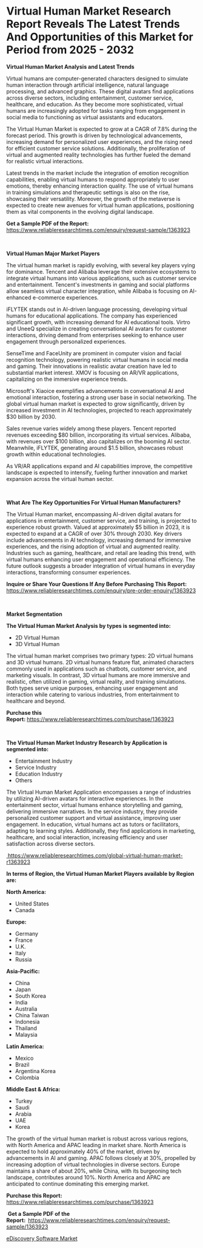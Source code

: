 <p><h1>Virtual Human Market Research Report Reveals The Latest Trends And Opportunities of this Market for Period from 2025 - 2032</h1></p><p><strong>Virtual Human Market Analysis and Latest Trends</strong></p>
<p><p>Virtual humans are computer-generated characters designed to simulate human interaction through artificial intelligence, natural language processing, and advanced graphics. These digital avatars find applications across diverse sectors, including entertainment, customer service, healthcare, and education. As they become more sophisticated, virtual humans are increasingly adopted for tasks ranging from engagement in social media to functioning as virtual assistants and educators.</p><p>The Virtual Human Market is expected to grow at a CAGR of 7.8% during the forecast period. This growth is driven by technological advancements, increasing demand for personalized user experiences, and the rising need for efficient customer service solutions. Additionally, the proliferation of virtual and augmented reality technologies has further fueled the demand for realistic virtual interactions. </p><p>Latest trends in the market include the integration of emotion recognition capabilities, enabling virtual humans to respond appropriately to user emotions, thereby enhancing interaction quality. The use of virtual humans in training simulations and therapeutic settings is also on the rise, showcasing their versatility. Moreover, the growth of the metaverse is expected to create new avenues for virtual human applications, positioning them as vital components in the evolving digital landscape.</p></p>
<p><strong>Get a Sample PDF of the Report:&nbsp;</strong> <a href="https://www.reliableresearchtimes.com/enquiry/request-sample/1363923?utm_campaign=2642&utm_medium=2&utm_source=Github&utm_content=ia&utm_term=10032025&utm_id=virtual-human">https://www.reliableresearchtimes.com/enquiry/request-sample/1363923</a></p>
<p>&nbsp;</p>
<p><strong>Virtual Human Major Market Players</strong></p>
<p><p>The virtual human market is rapidly evolving, with several key players vying for dominance. Tencent and Alibaba leverage their extensive ecosystems to integrate virtual humans into various applications, such as customer service and entertainment. Tencent's investments in gaming and social platforms allow seamless virtual character integration, while Alibaba is focusing on AI-enhanced e-commerce experiences.</p><p>iFLYTEK stands out in AI-driven language processing, developing virtual humans for educational applications. The company has experienced significant growth, with increasing demand for AI educational tools. Virtro and UneeQ specialize in creating conversational AI avatars for customer interactions, driving demand from enterprises seeking to enhance user engagement through personalized experiences.</p><p>SenseTime and FaceUnity are prominent in computer vision and facial recognition technology, powering realistic virtual humans in social media and gaming. Their innovations in realistic avatar creation have led to substantial market interest. XMOV is focusing on AR/VR applications, capitalizing on the immersive experience trends.</p><p>Microsoft's Xiaoice exemplifies advancements in conversational AI and emotional interaction, fostering a strong user base in social networking. The global virtual human market is expected to grow significantly, driven by increased investment in AI technologies, projected to reach approximately $30 billion by 2030.</p><p>Sales revenue varies widely among these players. Tencent reported revenues exceeding $80 billion, incorporating its virtual services. Alibaba, with revenues over $100 billion, also capitalizes on the booming AI sector. Meanwhile, iFLYTEK, generating around $1.5 billion, showcases robust growth within educational technologies.</p><p>As VR/AR applications expand and AI capabilities improve, the competitive landscape is expected to intensify, fueling further innovation and market expansion across the virtual human sector.</p></p>
<p>&nbsp;</p>
<p><strong>What Are The Key Opportunities For Virtual Human Manufacturers?</strong></p>
<p><p>The Virtual Human market, encompassing AI-driven digital avatars for applications in entertainment, customer service, and training, is projected to experience robust growth. Valued at approximately $5 billion in 2023, it is expected to expand at a CAGR of over 30% through 2030. Key drivers include advancements in AI technology, increasing demand for immersive experiences, and the rising adoption of virtual and augmented reality. Industries such as gaming, healthcare, and retail are leading this trend, with virtual humans enhancing user engagement and operational efficiency. The future outlook suggests a broader integration of virtual humans in everyday interactions, transforming consumer experiences.</p></p>
<p><strong>Inquire or Share Your Questions If Any Before Purchasing This Report:</strong> <a href="https://www.reliableresearchtimes.com/enquiry/pre-order-enquiry/1363923?utm_campaign=2642&utm_medium=2&utm_source=Github&utm_content=ia&utm_term=10032025&utm_id=virtual-human">https://www.reliableresearchtimes.com/enquiry/pre-order-enquiry/1363923</a></p>
<p>&nbsp;</p>
<p><strong>Market Segmentation</strong></p>
<p><strong>The Virtual Human Market Analysis by types is segmented into:</strong></p>
<p><ul><li>2D Virtual Human</li><li>3D Virtual Human</li></ul></p>
<p><p>The virtual human market comprises two primary types: 2D virtual humans and 3D virtual humans. 2D virtual humans feature flat, animated characters commonly used in applications such as chatbots, customer service, and marketing visuals. In contrast, 3D virtual humans are more immersive and realistic, often utilized in gaming, virtual reality, and training simulations. Both types serve unique purposes, enhancing user engagement and interaction while catering to various industries, from entertainment to healthcare and beyond.</p></p>
<p><strong>Purchase this Report:&nbsp;</strong><a href="https://www.reliableresearchtimes.com/purchase/1363923?utm_campaign=2642&utm_medium=2&utm_source=Github&utm_content=ia&utm_term=10032025&utm_id=virtual-human">https://www.reliableresearchtimes.com/purchase/1363923</a></p>
<p>&nbsp;</p>
<p><strong>The Virtual Human Market Industry Research by Application is segmented into:</strong></p>
<p><ul><li>Entertainment Industry</li><li>Service Industry</li><li>Education Industry</li><li>Others</li></ul></p>
<p><p>The Virtual Human Market Application encompasses a range of industries by utilizing AI-driven avatars for interactive experiences. In the entertainment sector, virtual humans enhance storytelling and gaming, delivering immersive narratives. In the service industry, they provide personalized customer support and virtual assistance, improving user engagement. In education, virtual humans act as tutors or facilitators, adapting to learning styles. Additionally, they find applications in marketing, healthcare, and social interaction, increasing efficiency and user satisfaction across diverse sectors.</p></p>
<p><a href="https://www.reliableresearchtimes.com/global-virtual-human-market-r1363923?utm_campaign=2642&utm_medium=2&utm_source=Github&utm_content=ia&utm_term=10032025&utm_id=virtual-human">&nbsp;https://www.reliableresearchtimes.com/global-virtual-human-market-r1363923</a></p>
<p><strong>In terms of Region, the Virtual Human Market Players available by Region are:</strong></p>
<p>
    <p> <strong> North America: </strong>
        <ul>
            <li>United States</li>
            <li>Canada</li>
        </ul>
        </p> 
    <p> <strong> Europe: </strong>
        <ul>
            <li>Germany</li>
            <li>France</li>
            <li>U.K.</li>
            <li>Italy</li>
            <li>Russia</li>
        </ul>
        </p> 
    <p> <strong> Asia-Pacific: </strong>
        <ul>
            <li>China</li>
            <li>Japan</li>
            <li>South Korea</li>
            <li>India</li>
            <li>Australia</li>
            <li>China Taiwan</li>
            <li>Indonesia</li>
            <li>Thailand</li>
            <li>Malaysia</li>
        </ul>
        </p> 
    <p> <strong> Latin America: </strong>
        <ul>
            <li>Mexico</li>
            <li>Brazil</li>
            <li>Argentina Korea</li>
            <li>Colombia</li>
        </ul>
        </p> 
    <p> <strong> Middle East & Africa: </strong>
        <ul>
            <li>Turkey</li>
            <li>Saudi</li>
            <li>Arabia</li>
            <li>UAE</li>
            <li>Korea</li>
        </ul>
    </p>
    </p>
<p><p>The growth of the virtual human market is robust across various regions, with North America and APAC leading in market share. North America is expected to hold approximately 40% of the market, driven by advancements in AI and gaming. APAC follows closely at 30%, propelled by increasing adoption of virtual technologies in diverse sectors. Europe maintains a share of about 20%, while China, with its burgeoning tech landscape, contributes around 10%. North America and APAC are anticipated to continue dominating this emerging market.</p></p>
<p><strong>Purchase this Report: </strong><a href="https://www.reliableresearchtimes.com/purchase/1363923?utm_campaign=2642&utm_medium=2&utm_source=Github&utm_content=ia&utm_term=10032025&utm_id=virtual-human">https://www.reliableresearchtimes.com/purchase/1363923</a></p>
<p>&nbsp;<strong>Get a Sample PDF of the Report:&nbsp;&nbsp;</strong><a href="https://www.reliableresearchtimes.com/enquiry/request-sample/1363923?utm_campaign=2642&utm_medium=2&utm_source=Github&utm_content=ia&utm_term=10032025&utm_id=virtual-human">https://www.reliableresearchtimes.com/enquiry/request-sample/1363923</a></p>
<p><strong></strong></p>
<p><p><a href="https://github.com/klaassenmackenzie6/Market-Research-Report-List-1/blob/main/ediscovery-software-market.md?utm_campaign=2642&utm_medium=2&utm_source=Github&utm_content=ia&utm_term=10032025&utm_id=virtual-human">eDiscovery Software Market</a></p></p>